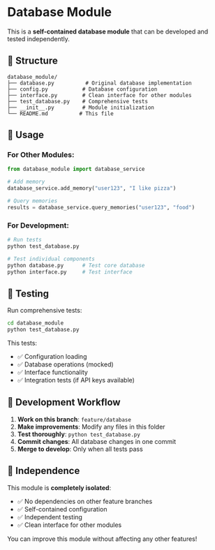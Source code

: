 # Database Module

This is a **self-contained database module** that can be developed and tested independently.

## 📁 Structure

```
database_module/
├── database.py          # Original database implementation
├── config.py           # Database configuration  
├── interface.py        # Clean interface for other modules
├── test_database.py    # Comprehensive tests
├── __init__.py         # Module initialization
└── README.md          # This file
```

## 🔧 Usage

### For Other Modules:
```python
from database_module import database_service

# Add memory
database_service.add_memory("user123", "I like pizza")

# Query memories  
results = database_service.query_memories("user123", "food")
```

### For Development:
```bash
# Run tests
python test_database.py

# Test individual components
python database.py      # Test core database
python interface.py     # Test interface
```

## 🧪 Testing

Run comprehensive tests:
```bash
cd database_module
python test_database.py
```

This tests:
- ✅ Configuration loading
- ✅ Database operations (mocked)
- ✅ Interface functionality  
- ✅ Integration tests (if API keys available)

## 🔄 Development Workflow

1. **Work on this branch**: `feature/database`
2. **Make improvements**: Modify any files in this folder
3. **Test thoroughly**: `python test_database.py`
4. **Commit changes**: All database changes in one commit
5. **Merge to develop**: Only when all tests pass

## 🎯 Independence

This module is **completely isolated**:
- ✅ No dependencies on other feature branches
- ✅ Self-contained configuration
- ✅ Independent testing
- ✅ Clean interface for other modules

You can improve this module without affecting any other features!
